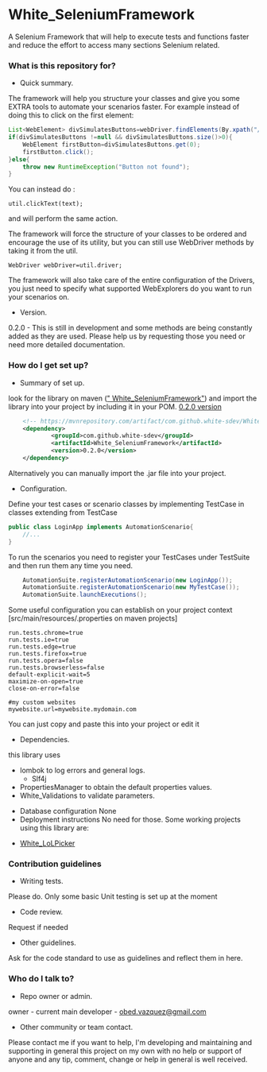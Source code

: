 # White_SeleniumFramework
A Selenium Framework that will help to execute tests and functions faster and reduce the effort to access many sections Selenium related.



### What is this repository for? ###

* Quick summary.

The framework will help you structure your classes and give you some EXTRA tools to automate your scenarios faster.
For example instead of doing this to click on the first element:
``` java
List<WebElement> divSimulatesButtons=webDriver.findElements(By.xpath("//*[text() = '"+text+"']"));
if(divSimulatesButtons !=null && divSimulatesButtons.size()>0){
	WebElement firstButton=divSimulatesButtons.get(0);
	firstButton.click();
}else{
	throw new RuntimeException("Button not found");
}
```

You can instead do :
```
util.clickText(text);
```
and will perform the same action.

The framework will force the structure of your classes to be ordered and encourage the use of its utility, but you can still use WebDriver methods by taking it from the util.
```
WebDriver webDriver=util.driver;
```

The framework will also take care of the entire configuration of the Drivers, you just need to specify what supported WebExplorers do you want to run your scenarios on.


* Version.

0.2.0 -
This is still in development and some methods are being constantly added as they are used. Please help us by requesting those you need or need more detailed documentation.

### How do I get set up? ###

* Summary of set up.

look for the library on maven ([" White_SeleniumFramework"](https://github.com/orgs/WhiteOrganization/packages)) and import the library into your project
by including it in your POM. [0.2.0 version](https://github.com/orgs/WhiteOrganization/packages)
```XML
	<!-- https://mvnrepository.com/artifact/com.github.white-sdev/White_SeleniumFramework -->
	<dependency>
    		<groupId>com.github.white-sdev</groupId>
    		<artifactId>White_SeleniumFramework</artifactId>
    		<version>0.2.0</version>
	</dependency>
```



Alternatively you can manually import the .jar file into your project.
* Configuration.

Define your test cases or scenario classes by implementing TestCase in classes extending from TestCase
```java
public class LoginApp implements AutomationScenario{
	//...
}
```

To run the scenarios you need to register your TestCases under TestSuite and then run them any time you need.
``` java
	AutomationSuite.registerAutomationScenario(new LoginApp());
	AutomationSuite.registerAutomationScenario(new MyTestCase());
	AutomationSuite.launchExecutions();
```

Some useful configuration you can establish on your project context [src/main/resources/<yourFileName>.properties on maven projects]
```
run.tests.chrome=true
run.tests.ie=true
run.tests.edge=true
run.tests.firefox=true
run.tests.opera=false
run.tests.browserless=false
default-explicit-wait=5
maximize-on-open=true
close-on-error=false

#my custom websites
mywebsite.url=mywebsite.mydomain.com
```
You can just copy and paste this into your project or edit it


* Dependencies.

this library uses
- lombok to log errors and general logs.
	- Slf4j
- PropertiesManager to obtain the default properties values.
- White_Validations to validate parameters.

* Database configuration
  None
* Deployment instructions
  No need for those. Some working projects using this library are:
- [White_LoLPicker](https://github.com/white-sdev/White_LoLPicker)

### Contribution guidelines ###

* Writing tests.

Please do. Only some basic Unit testing is set up at the moment
* Code review.

Request if needed
* Other guidelines.

Ask for the code standard to use as guidelines and reflect them in here.

### Who do I talk to? ###

* Repo owner or admin.

owner - current main developer - obed.vazquez@gmail.com
* Other community or team contact.

Please contact me if you want to help, I'm developing and maintaining and supporting in general this project on my own with no help or support of anyone and any tip, comment, change or help in general is well received.

